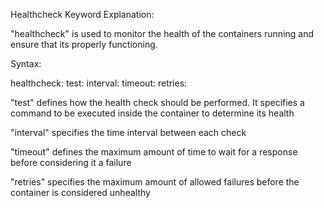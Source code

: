 Healthcheck Keyword Explanation:

"healthcheck" is used to monitor the health of the containers running and ensure that its properly functioning.

Syntax: 

healthcheck:
    test: 
    interval:
    timeout:
    retries: 

"test" defines how the health check should be performed. It specifies a command to be executed inside the container to determine its health

"interval" specifies the time interval between each check

"timeout" defines the maximum amount of time to wait for a response before considering it a failure

"retries" specifies the maximum amount of allowed failures before the container is considered unhealthy
